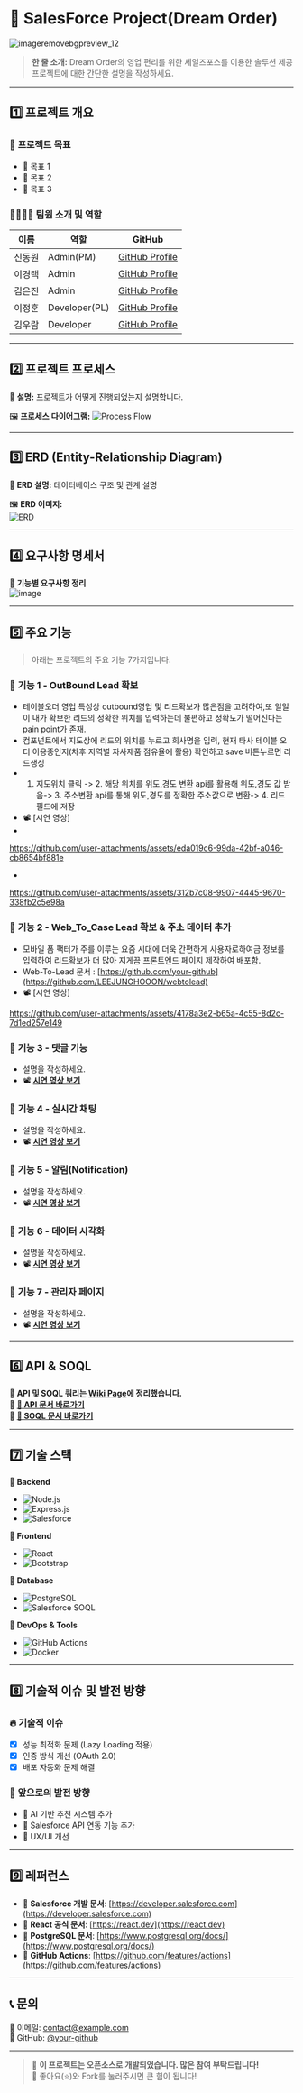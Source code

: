 # 🚀 SalesForce Project(Dream Order)

![imageremovebgpreview_12](https://github.com/user-attachments/assets/bfd5fd03-b644-4e30-b2fa-762c4857d98f)


> **한 줄 소개:** Dream Order의 영업 편리를 위한 세일즈포스를 이용한 솔루션 제공
> 프로젝트에 대한 간단한 설명을 작성하세요.

---

## 1️⃣ 프로젝트 개요

### 🎯 **프로젝트 목표**
- 📌 목표 1 
- 📌 목표 2
- 📌 목표 3

### 👨‍👩‍👧‍👦 **팀원 소개 및 역할**
| 이름  | 역할  | GitHub |
|------|------|--------|
| 신동원 | Admin(PM) | [GitHub Profile](https://github.com/) |
| 이경택 | Admin | [GitHub Profile](https://github.com/) |
| 김은진 | Admin | [GitHub Profile](https://github.com/) |
| 이정훈 | Developer(PL) | [GitHub Profile](https://github.com/) |
| 김우람 | Developer | [GitHub Profile](https://github.com/) |

---

## 2️⃣ 프로젝트 프로세스

📌 **설명:** 프로젝트가 어떻게 진행되었는지 설명합니다.

🖼 **프로세스 다이어그램:**
![Process Flow](https://via.placeholder.com/800x400?text=Process+Diagram)

---

## 3️⃣ ERD (Entity-Relationship Diagram)

📌 **ERD 설명:** 데이터베이스 구조 및 관계 설명

🖼 **ERD 이미지:**
<br>
![ERD](https://github.com/user-attachments/assets/fdd8c48f-bde2-4c3c-b859-8cd2c538a41f)


---

## 4️⃣ 요구사항 명세서

📌 **기능별 요구사항 정리**
<br>
![image](https://github.com/user-attachments/assets/2a99ac14-1e43-44bf-ab5b-ab2e9632452a)

---

## 5️⃣ 주요 기능

> 아래는 프로젝트의 주요 기능 7가지입니다.

### 📌 **기능 1 - OutBound Lead 확보**
- 테이블오더 영업 특성상 outbound영업 및 리드확보가 많은점을 고려하여,또 일일이 내가 확보한 리드의 정확한 위치를 입력하는데 불편하고 정확도가 떨어진다는 pain point가 존재.
- 컴포넌트에서 지도상에 리드의 위치를 누르고 회사명을 입력, 현재 타사 테이블 오더 이용중인지(차후 지역별 자사제품 점유율에 활용) 확인하고 save 버튼누르면 리드생성
- 1. 지도위치 클릭 -> 2. 해당 위치를 위도,경도 변환 api를 활용해 위도,경도 값 받음-> 3. 주소변환 api를 통해 위도,경도를 정확한 주소값으로 변환-> 4. 리드 필드에 저장
- 📽 [시연 영상]
- 

https://github.com/user-attachments/assets/eda019c6-99da-42bf-a046-cb8654bf881e


- 

https://github.com/user-attachments/assets/312b7c08-9907-4445-9670-338fb2c5e98a



### 📌 **기능 2 - Web_To_Case Lead 확보 & 주소 데이터 추가**
- 모바일 폼 팩터가 주를 이루는 요즘 시대에 더욱 간편하게 사용자로하여금 정보를 입력하여 리드확보가 더 많아 지게끔 프론트엔드 페이지 제작하여 배포함.
- Web-To-Lead 문서 : [https://github.com/your-github](https://github.com/LEEJUNGHOOON/webtolead)
- 📽 [시연 영상]


https://github.com/user-attachments/assets/4178a3e2-b65a-4c55-8d2c-7d1ed257e149



### 📌 **기능 3 - 댓글 기능**
- 설명을 작성하세요.
- 📽 **[시연 영상 보기](https://www.youtube.com/)**

### 📌 **기능 4 - 실시간 채팅**
- 설명을 작성하세요.
- 📽 **[시연 영상 보기](https://www.youtube.com/)**

### 📌 **기능 5 - 알림(Notification)**
- 설명을 작성하세요.
- 📽 **[시연 영상 보기](https://www.youtube.com/)**

### 📌 **기능 6 - 데이터 시각화**
- 설명을 작성하세요.
- 📽 **[시연 영상 보기](https://www.youtube.com/)**

### 📌 **기능 7 - 관리자 페이지**
- 설명을 작성하세요.
- 📽 **[시연 영상 보기](https://www.youtube.com/)**

---

## 6️⃣ API & SOQL

📌 **API 및 SOQL 쿼리는 [Wiki Page](https://github.com/your-repo/wiki)에 정리했습니다.**  
🔗 **[📖 API 문서 바로가기](https://github.com/your-repo/wiki/API-Docs)**  
🔗 **[📖 SOQL 문서 바로가기](https://github.com/your-repo/wiki/SOQL-Queries)**  

---

## 7️⃣ 기술 스택

📌 **Backend**
- ![Node.js](https://img.shields.io/badge/Node.js-339933?style=flat&logo=nodedotjs&logoColor=white)
- ![Express.js](https://img.shields.io/badge/Express.js-000000?style=flat&logo=express&logoColor=white)
- ![Salesforce](https://img.shields.io/badge/Salesforce-00A1E0?style=flat&logo=salesforce&logoColor=white)

📌 **Frontend**
- ![React](https://img.shields.io/badge/React-61DAFB?style=flat&logo=react&logoColor=white)
- ![Bootstrap](https://img.shields.io/badge/Bootstrap-7952B3?style=flat&logo=bootstrap&logoColor=white)

📌 **Database**
- ![PostgreSQL](https://img.shields.io/badge/PostgreSQL-336791?style=flat&logo=postgresql&logoColor=white)
- ![Salesforce SOQL](https://img.shields.io/badge/SOQL-00A1E0?style=flat&logo=salesforce&logoColor=white)

📌 **DevOps & Tools**
- ![GitHub Actions](https://img.shields.io/badge/GitHub_Actions-2088FF?style=flat&logo=github-actions&logoColor=white)
- ![Docker](https://img.shields.io/badge/Docker-2496ED?style=flat&logo=docker&logoColor=white)

---

## 8️⃣ 기술적 이슈 및 발전 방향

### 🔥 **기술적 이슈**
- [x] 성능 최적화 문제 (Lazy Loading 적용)
- [x] 인증 방식 개선 (OAuth 2.0)
- [x] 배포 자동화 문제 해결

### 🚀 **앞으로의 발전 방향**
- 🌟 AI 기반 추천 시스템 추가
- 🌟 Salesforce API 연동 기능 추가
- 🌟 UX/UI 개선

---

## 9️⃣ 레퍼런스

- 📌 **Salesforce 개발 문서**: [https://developer.salesforce.com](https://developer.salesforce.com)
- 📌 **React 공식 문서**: [https://react.dev](https://react.dev)
- 📌 **PostgreSQL 문서**: [https://www.postgresql.org/docs/](https://www.postgresql.org/docs/)
- 📌 **GitHub Actions**: [https://github.com/features/actions](https://github.com/features/actions)

---

## 📞 **문의**
📧 이메일: [contact@example.com](mailto:contact@example.com)  
🐙 GitHub: [@your-github](https://github.com/your-github)

---

> 🚀 **이 프로젝트는 오픈소스로 개발되었습니다. 많은 참여 부탁드립니다!**  
> 🙌 좋아요(⭐)와 Fork를 눌러주시면 큰 힘이 됩니다!
